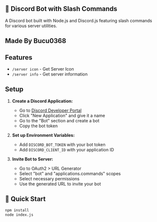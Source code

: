 ## 🤖 Discord Bot with Slash Commands

A Discord bot built with Node.js and Discord.js featuring slash commands for various server utilities.

## Made By Bucu0368

## Features
- `/server icon` - Get Server Icon
- `/server info` - Get server information

## Setup

1. **Create a Discord Application:**
   - Go to [Discord Developer Portal](https://discord.com/developers/applications)
   - Click "New Application" and give it a name
   - Go to the "Bot" section and create a bot
   - Copy the bot token

2. **Set up Environment Variables:**
   - Add `DISCORD_BOT_TOKEN` with your bot token
   - Add `DISCORD_CLIENT_ID` with your application ID

3. **Invite Bot to Server:**
   - Go to OAuth2 > URL Generator
   - Select "bot" and "applications.commands" scopes
   - Select necessary permissions
   - Use the generated URL to invite your bot

## 🚀 Quick Start
```bash
npm install
node index.js
